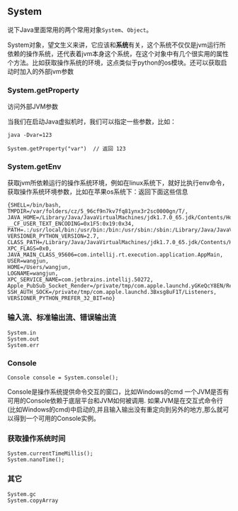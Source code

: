 ## System

说下Java里面常用的两个常用对象`System`、`Object`。

System对象，望文生义来讲，它应该和**系统**有关，这个系统不仅仅是jvm运行所依赖的操作系统，还代表着jvm本身这个系统，在这个对象中有几个很实用的属性个方法。比如获取操作系统的环境，这点类似于python的os模块。还可以获取启动时加入的外部jvm参数

### System.getProperty

访问外部JVM参数

当我们在启动Java虚拟机时，我们可以指定一些参数，比如：

    java -Dvar=123
    
    System.getProperty("var")  // 返回 123 

### System.getEnv

获取jvm所依赖运行的操作系统环境，例如在linux系统下，就好比执行env命令，获取操作系统环境参数，比如在苹果os系统下：返回下面这些信息

    {SHELL=/bin/bash, 
    TMPDIR=/var/folders/cz/5_96cf9n7kv7fq81ynx3r2sc0000gn/T/, 
    JAVA_HOME=/Library/Java/JavaVirtualMachines/jdk1.7.0_65.jdk/Contents/Home,
    __CF_USER_TEXT_ENCODING=0x1F5:0x19:0x34, 
    PATH=.:/usr/local/bin:/usr/bin:/bin:/usr/sbin:/sbin:/Library/Java/JavaVirtualMachines/jdk1.7.0_65.jdk/Contents/Home/bin, VERSIONER_PYTHON_VERSION=2.7, CLASS_PATH=/Library/Java/JavaVirtualMachines/jdk1.7.0_65.jdk/Contents/Home/lib, XPC_FLAGS=0x0, 
    JAVA_MAIN_CLASS_95606=com.intellij.rt.execution.application.AppMain, 
    USER=wangjun, 
    HOME=/Users/wangjun, 
    LOGNAME=wangjun, 
    XPC_SERVICE_NAME=com.jetbrains.intellij.50272, 
    Apple_PubSub_Socket_Render=/private/tmp/com.apple.launchd.yGKeQcY8EN/Render, 
    SSH_AUTH_SOCK=/private/tmp/com.apple.launchd.3Bxsg8uF1T/Listeners, 
    VERSIONER_PYTHON_PREFER_32_BIT=no}


### 输入流、标准输出流、错误输出流

    System.in
    System.out
    System.err

### Console

    Console console = System.console();

Console是操作系统提供命令交互的窗口，比如Windows的cmd 一个JVM是否有可用的Console依赖于底层平台和JVM如何被调用. 
如果JVM是在交互式命令行(比如Windows的cmd)中启动的,并且输入输出没有重定向到另外的地方,那么就可以得到一个可用的Console实例。

### 获取操作系统时间

    System.currentTimeMillis();
    System.nanoTime();


### 其它

    System.gc
    System.copyArray

    
        
    


